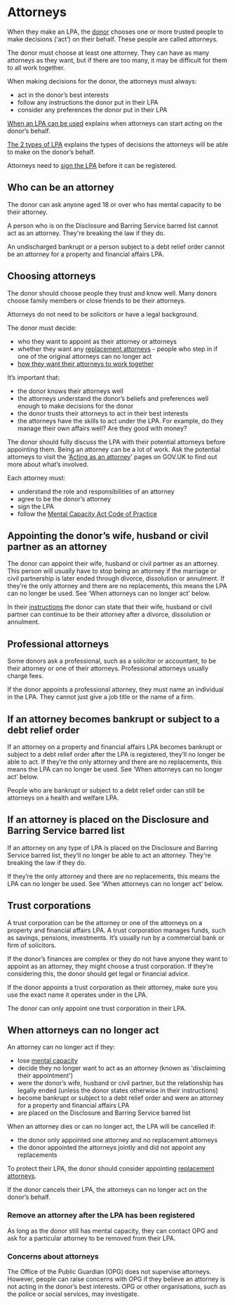 # Attorneys

When they make an LPA, the [donor](/help/#topic-donor) chooses one or more trusted people to make decisions (‘act’) on their behalf. These people are called attorneys.

The donor must choose at least one attorney. They can have as many attorneys as they want, but if there are too many, it may be difficult for them to all work together.

When making decisions for the donor, the attorneys must always:

* act in the donor’s best interests
* follow any instructions the donor put in their LPA
* consider any preferences the donor put in their LPA

[When an LPA can be used](/help/#topic-when-an-lpa-can-be-used) explains when attorneys can start acting on the donor’s behalf.

[The 2 types of LPA](/help/#topic-the-2-types-of-lpa) explains the types of decisions the attorneys will be able to make on the donor’s behalf.

Attorneys need to [sign the LPA](/help/#topic-signing-the-lpa) before it can be registered.

## Who can be an attorney

The donor can ask anyone aged 18 or over who has mental capacity to be their attorney.

A person who is on the Disclosure and Barring Service barred list cannot act as an attorney. They're breaking the law if they do.

An undischarged bankrupt or a person subject to a debt relief order cannot be an attorney for a property and financial affairs LPA.

## Choosing attorneys

The donor should choose people they trust and know well. Many donors choose family members or close friends to be their attorneys.

Attorneys do not need to be solicitors or have a legal background.

The donor must decide:

* who they want to appoint as their attorney or attorneys
* whether they want any [replacement attorneys](/help/#topic-replacement-attorneys) - people who step in if one of the original attorneys can no longer act
* [how they want their attorneys to work together](/help/#topic-how-multiple-attorneys-make-decisions)

It’s important that:

* the donor knows their attorneys well
* the attorneys understand the donor’s beliefs and preferences well enough to make decisions for the donor
* the donor trusts their attorneys to act in their best interests
* the attorneys have the skills to act under the LPA. For example, do they manage their own affairs well? Are they good with money?

The donor should fully discuss the LPA with their potential attorneys before appointing them. Being an attorney can be a lot of work. Ask the potential attorneys to visit the ‘[Acting as an attorney](https://www.gov.uk/lasting-power-attorney-duties)’ pages on GOV.UK to find out more about what’s involved.

Each attorney must:

* understand the role and responsibilities of an attorney
* agree to be the donor’s attorney
* sign the LPA
* follow the [Mental Capacity Act Code of Practice](https://www.gov.uk/government/publications/mental-capacity-act-code-of-practice)

## Appointing the donor’s wife, husband or civil partner as an attorney

The donor can appoint their wife, husband or civil partner as an attorney. This person will usually have to stop being an attorney if the marriage or civil partnership is later ended through divorce, dissolution or annulment. If they’re the only attorney and there are no replacements, this means the LPA can no longer be used. See ‘When attorneys can no longer act’ below.

In their [instructions](/help/#topic-preferences-and-instructions) the donor can state that their wife, husband or civil partner can continue to be their attorney after a divorce, dissolution or annulment.

## Professional attorneys

Some donors ask a professional, such as a solicitor or accountant, to be their attorney or one of their attorneys. Professional attorneys usually charge fees.

If the donor appoints a professional attorney, they must name an individual in the LPA. They cannot just give a job title or the name of a firm.

## If an attorney becomes bankrupt or subject to a debt relief order

If an attorney on a property and financial affairs LPA becomes bankrupt or subject to a debt relief order after the LPA is registered, they’ll no longer be able to act. If they’re the only attorney and there are no replacements, this means the LPA can no longer be used. See ‘When attorneys can no longer act’ below.

People who are bankrupt or subject to a debt relief order can still be attorneys on a health and welfare LPA.

## If an attorney is placed on the Disclosure and Barring Service barred list

If an attorney on any type of LPA is placed on the Disclosure and Barring Service barred list, they’ll no longer be able to act an attorney. They're breaking the law if they do.

If they’re the only attorney and there are no replacements, this means the LPA can no longer be used. See ‘When attorneys can no longer act’ below.

## Trust corporations

A trust corporation can be the attorney or one of the attorneys on a property and financial affairs LPA. A trust corporation manages funds, such as savings, pensions, investments. It’s usually run by a commercial bank or firm of solicitors.

If the donor’s finances are complex or they do not have anyone they want to appoint as an attorney, they might choose a trust corporation. If they’re considering this, the donor should get legal or financial advice.

If the donor appoints a trust corporation as their attorney, make sure you use the exact name it operates under in the LPA.

The donor can only appoint one trust corporation in their LPA.

## When attorneys can no longer act

An attorney can no longer act if they:

* lose [mental capacity](/help/#topic-mental-capacity)
* decide they no longer want to act as an attorney (known as 'disclaiming their appointment')
* were the donor’s wife, husband or civil partner, but the relationship has legally ended (unless the donor states otherwise in their instructions)
* become bankrupt or subject to a debt relief order and were an attorney for a property and financial affairs LPA
* are placed on the Disclosure and Barring Service barred list

When an attorney dies or can no longer act, the LPA will be cancelled if:

* the donor only appointed one attorney and no replacement attorneys
* the donor appointed the attorneys jointly and did not appoint any replacements

To protect their LPA, the donor should consider appointing [replacement attorneys](/help/#topic-replacement-attorneys).

If the donor cancels their LPA, the attorneys can no longer act on the donor’s behalf.

### Remove an attorney after the LPA has been registered

As long as the donor still has mental capacity, they can contact OPG and ask for a particular attorney to be removed from their LPA.

### Concerns about attorneys

The Office of the Public Guardian (OPG) does not supervise attorneys. However, people can raise concerns with OPG if they believe an attorney is not acting in the donor’s best interests. OPG or other organisations, such as the police or social services, may investigate.
